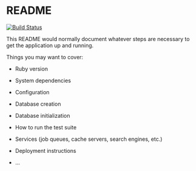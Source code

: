 # README

[![Build Status](https://img.shields.io/endpoint.svg?url=https%3A%2F%2Factions-badge.atrox.dev%2Fbondiano%2Fruby-task-manager%2Fbadge%3Fref%3Ddevelop&style=flat)](https://actions-badge.atrox.dev/bondiano/ruby-task-manager/goto?ref=develop)

This README would normally document whatever steps are necessary to get the
application up and running.

Things you may want to cover:

* Ruby version

* System dependencies

* Configuration

* Database creation

* Database initialization

* How to run the test suite

* Services (job queues, cache servers, search engines, etc.)

* Deployment instructions

* ...
